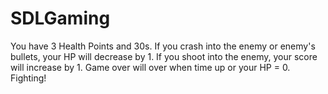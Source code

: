 # SDLGaming
You have 3 Health Points and 30s.
If you crash into the enemy or enemy's bullets, your HP will decrease by 1.
If you shoot into the enemy, your score will increase by 1.
Game over will over when time up or your HP = 0.
Fighting!
